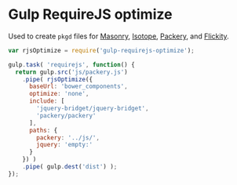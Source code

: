 # Gulp RequireJS optimize

Used to create `pkgd` files for [Masonry](http://masonry.desandro.com), [Isotope](http://isotope.metafizzy.co), [Packery](http://packery.metafizzy.co), and [Flickity](http://flickity.metafizzy.co).

``` js
var rjsOptimize = require('gulp-requirejs-optimize');

gulp.task( 'requirejs', function() {
  return gulp.src('js/packery.js')
    .pipe( rjsOptimize({
      baseUrl: 'bower_components',
      optimize: 'none',
      include: [
        'jquery-bridget/jquery-bridget',
        'packery/packery'
      ],
      paths: {
        packery: '../js/',
        jquery: 'empty:'
      }
    }) )
    .pipe( gulp.dest('dist') );
});
```
